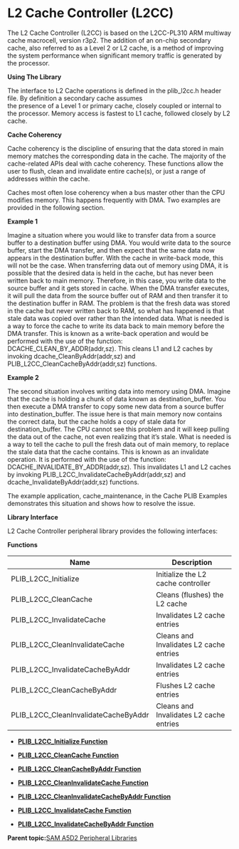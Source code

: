 # L2 Cache Controller \(L2CC\)

The L2 Cache Controller \(L2CC\) is based on the L2CC-PL310 ARM multiway cache macrocell, version r3p2. The addition of an on-chip secondary cache, also referred to as a Level 2 or L2 cache, is a method of improving the system performance when significant memory traffic is generated by the processor.

**Using The Library**

The interface to L2 Cache operations is defined in the plib\_l2cc.h header file. By definition a secondary cache assumes<br />the presence of a Level 1 or primary cache, closely coupled or internal to the processor. Memory access is fastest to L1 cache, followed closely by L2 cache.

**Cache Coherency**

Cache coherency is the discipline of ensuring that the data stored in main memory matches the corresponding data in the cache. The majority of the cache-related APIs deal with cache coherency. These functions allow the user to flush, clean and invalidate entire cache\(s\), or just a range of addresses within the cache.

Caches most often lose coherency when a bus master other than the CPU modifies memory. This happens frequently with DMA. Two examples are provided in the following section.

**Example 1**

Imagine a situation where you would like to transfer data from a source buffer to a destination buffer using DMA. You would write data to the source buffer, start the DMA transfer, and then expect that the same data now appears in the destination buffer. With the cache in write-back mode, this will not be the case. When transferring data out of memory using DMA, it is possible that the desired data is held in the cache, but has never been written back to main memory. Therefore, in this case, you write data to the source buffer and it gets stored in cache. When the DMA transfer executes, it will pull the data from the source buffer out of RAM and then transfer it to the destination buffer in RAM. The problem is that the fresh data was stored in the cache but never written back to RAM, so what has happened is that stale data was copied over rather than the intended data. What is needed is a way to force the cache to write its data back to main memory before the DMA transfer. This is known as a write-back operation and would be performed with the use of the function: DCACHE\_CLEAN\_BY\_ADDR\(addr,sz\). This cleans L1 and L2 caches by invoking dcache\_CleanByAddr\(addr,sz\) and PLIB\_L2CC\_CleanCacheByAddr\(addr,sz\) functions.

**Example 2**

The second situation involves writing data into memory using DMA. Imagine that the cache is holding a chunk of data known as destination\_buffer. You then execute a DMA transfer to copy some new data from a source buffer into destination\_buffer. The issue here is that main memory now contains the correct data, but the cache holds a copy of stale data for destination\_buffer. The CPU cannot see this problem and it will keep pulling the data out of the cache, not even realizing that it’s stale. What is needed is a way to tell the cache to pull the fresh data out of main memory, to replace the stale data that the cache contains. This is known as an invalidate operation. It is performed with the use of the function: DCACHE\_INVALIDATE\_BY\_ADDR\(addr,sz\). This invalidates L1 and L2 caches by invoking PLIB\_L2CC\_InvalidateCacheByAddr\(addr,sz\) and dcache\_InvalidateByAddr\(addr,sz\) functions.

The example application, cache\_maintenance, in the Cache PLIB Examples demonstrates this situation and shows how to resolve the issue.

**Library Interface**

L2 Cache Controller peripheral library provides the following interfaces:

**Functions**

|Name|Description|
|----|-----------|
|PLIB\_L2CC\_Initialize|Initialize the L2 cache controller|
|PLIB\_L2CC\_CleanCache|Cleans \(flushes\) the L2 cache|
|PLIB\_L2CC\_InvalidateCache|Invalidates L2 cache entries|
|PLIB\_L2CC\_CleanInvalidateCache|Cleans and Invalidates L2 cache entries|
|PLIB\_L2CC\_InvalidateCacheByAddr|Invalidates L2 cache entries|
|PLIB\_L2CC\_CleanCacheByAddr|Flushes L2 cache entries|
|PLIB\_L2CC\_CleanInvalidateCacheByAddr|Cleans and Invalidates L2 cache entries|

-   **[PLIB\_L2CC\_Initialize Function](GUID-406315A0-F9CB-4F1E-9B2F-6F5300F7EA7E.md)**  

-   **[PLIB\_L2CC\_CleanCache Function](GUID-17FD1D6A-336B-46CF-8327-DB62884EEC3E.md)**  

-   **[PLIB\_L2CC\_CleanCacheByAddr Function](GUID-E02F5D09-4751-4E33-AD5B-EAC8E36217F0.md)**  

-   **[PLIB\_L2CC\_CleanInvalidateCache Function](GUID-8EDB7125-758E-4FA1-B405-8743FF0CE37D.md)**  

-   **[PLIB\_L2CC\_CleanInvalidateCacheByAddr Function](GUID-4D2FF96D-A4C0-4526-8FCF-5C9E2401E62A.md)**  

-   **[PLIB\_L2CC\_InvalidateCache Function](GUID-C475AFE4-0F93-4F8B-B11F-DCFEB112E4CC.md)**  

-   **[PLIB\_L2CC\_InvalidateCacheByAddr Function](GUID-1A8B27D0-D3F1-4ED5-8021-4329AA742F68.md)**  


**Parent topic:**[SAM A5D2 Peripheral Libraries](GUID-F6605EDC-FC71-4081-8560-0C1681C1FA8D.md)

